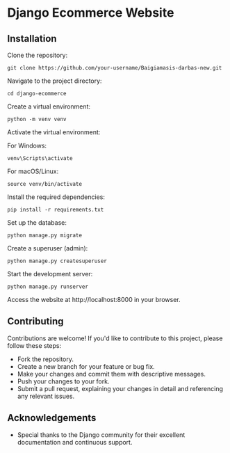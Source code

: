 # Django Ecommerce Website
## Installation
Clone the repository:

```
git clone https://github.com/your-username/Baigiamasis-darbas-new.git
```

Navigate to the project directory:

```
cd django-ecommerce
```
Create a virtual environment:

```
python -m venv venv
```
Activate the virtual environment:

For Windows:

```
venv\Scripts\activate
```
For macOS/Linux:

```
source venv/bin/activate
```
Install the required dependencies:

```
pip install -r requirements.txt
```
Set up the database:

```
python manage.py migrate
```
Create a superuser (admin):

```
python manage.py createsuperuser
```
Start the development server:

```
python manage.py runserver
```
Access the website at http://localhost:8000 in your browser.

## Contributing

Contributions are welcome! If you'd like to contribute to this project, please follow these steps:

*  Fork the repository.
*  Create a new branch for your feature or bug fix.
*  Make your changes and commit them with descriptive messages.
*  Push your changes to your fork.
*  Submit a pull request, explaining your changes in detail and referencing any relevant issues.

## Acknowledgements

* Special thanks to the Django community for their excellent documentation and continuous support.
